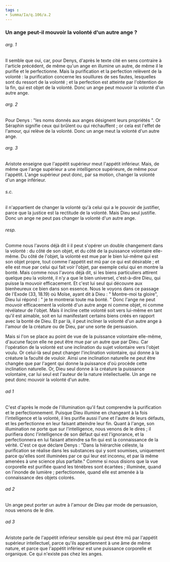 ```yaml
---
tags : 
- Summa/Ia/q.106/a.2
---
```


### Un ange peut-il mouvoir la volonté d'un autre ange ?



###### arg. 1
Il semble que oui, car, pour Denys, d'après le texte cité en sens contraire à l'article précédent, de même qu'un ange en illumine un autre, de même il le purifie et le perfectionne. Mais la purification et la perfection relèvent de la volonté : la purification concerne les souillures de ses fautes, lesquelles sont du ressort de la volonté ; et la perfection est atteinte par l'obtention de la fin, qui est objet de la volonté. Donc un ange peut mouvoir la volonté d'un autre ange. 

###### arg. 2
Pour Denys : "les noms donnés aux anges désignent leurs propriétés ". Or Séraphin signifie ceux qui brûlent ou qui réchauffent ; or cela est l'effet de l'amour, qui relève de la volonté. Donc un ange meut la volonté d'un autre ange. 

###### arg. 3
Aristote enseigne que l'appétit supérieur meut l'appétit inférieur. Mais, de même que l'ange supérieur a une intelligence supérieure, de même pour l'appétit. L'ange supérieur peut donc, par sa motion, changer la volonté d'un ange inférieur. 

###### s.c.
il n'appartient de changer la volonté qu'à celui qui a le pouvoir de justifier, parce que la justice est la rectitude de la volonté. Mais Dieu seul justifie. Donc un ange ne peut pas changer la volonté d'un autre ange. 

###### resp.
Comme nous l'avons déjà dit ii il peut s'opérer un double changement dans la volonté : du côté de son objet, et du côté de la puissance volontaire elle-même. Du côté de l'objet, la volonté est mue par le bien lui-même qui est son objet propre, tout comme l'appétit est mû par ce qui est désirable ; et elle est mue par celui qui fait voir l'objet, par exemple celui qui en montre la bonté. Mais comme nous l'avons déjà dit, si les biens particuliers attirent quelque peu la volonté, il n'y a que le bien universel, c'est-à-dire Dieu, qui puisse la mouvoir efficacement. Et c'est lui seul qui découvre aux bienheureux ce bien dans son essence. Nous le voyons dans ce passage de l'Exode (33, 18.19) où Moïse, ayant dit à Dieu : " Montre-moi ta gloire", Dieu lui répond : " je te montrerai toute ma bonté. " Donc l'ange ne peut mouvoir efficacement la volonté d'un autre ange ni comme objet, ni comme révélateur de l'objet. Mais il incline cette volonté soit vers lui-même en tant qu'il est aimable, soit en lui manifestant certains biens créés en rapport avec la bonté de Dieu. Et par là, il peut incliner la volonté d'un autre ange à l'amour de la créature ou de Dieu, par une sorte de persuasion. 

Mais si l'on se place au point de vue de la puissance volontaire elle-même, d'aucune façon elle ne peut être mue par un autre que par Dieu. Car l'opération de la volonté est une inclination du sujet volontaire vers l'objet voulu. Or celui-là seul peut changer l'inclination volontaire, qui donne à la créature la faculté de vouloir. Ainsi une inclination naturelle ne peut être changée que par l'agent qui donne la puissance d'où procède cette inclination naturelle. Or, Dieu seul donne à la créature la puissance volontaire, car lui seul est l'auteur de la nature intellectuelle. Un ange ne peut donc mouvoir la volonté d'un autre. 

###### ad 1
C'est d'après le mode de l'illumination qu'il faut comprendre la purification et le perfectionnement. Puisque Dieu illumine en changeant à la fois l'intelligence et la volonté, il les purifie aussi l'une et l'autre de leurs défauts, et les perfectionne en leur faisant atteindre leur fin. Quant à l'ange, son illumination ne porte que sur l'intelligence, nous venons de le dires ; il purifiera donc l'intelligence de son défaut qui est l'ignorance, et la perfectionnera en lui faisant atteindre sa fin qui est la connaissance de la vérité. C'est ce que déclare Denys : "Dans la hiérarchie céleste, la purification se réalise dans les substances qui y sont soumises, uniquement parce qu'elles sont illuminées par ce qui leur est inconnu, et par là même amenées à une science plus parfaite." Comme si nous disions que la vue corporelle est purifiée quand les ténèbres sont écartées ; illuminée, quand on l'inonde de lumière ; perfectionnée, quand elle est amenée à la connaissance des objets colorés. 

###### ad 2
Un ange peut porter un autre à l'amour de Dieu par mode de persuasion, nous venons de le dire. 

###### ad 3
Aristote parle de l'appétit inférieur sensible qui peut être mû par l'appétit supérieur intellectuel, parce qu'ils appartiennent à une âme de même nature, et parce que l'appétit inférieur est une puissance corporelle et organique. Ce qui n'existe pas chez les anges. 

